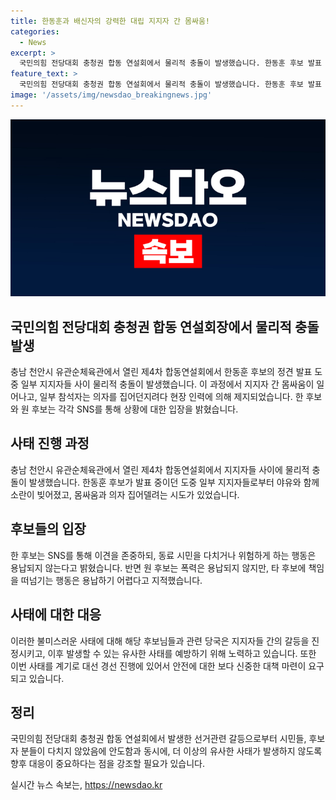 ```yaml
---
title: 한동훈과 배신자의 강력한 대립 지지자 간 몸싸움!
categories:
  - News
excerpt: >
  국민의힘 전당대회 충청권 합동 연설회에서 물리적 충돌이 발생했습니다. 한동훈 후보 발표 중에 지지자들 간 몸싸움과 의자 던지기 사건이 발생했으며, 후보들은 SNS를 통해 이에 대해 강한 태도를 나타냈습니다. 이러한 사태가 전당대회에 부정적 영향을 미칠 우려가 있습니다. 또한, 후보들 간의 책임 논란도 속출하고 있습니다. 현장에서의 폭력 사태와 후보들 사이의 갈등이 주목받고 있습니다.
feature_text: >
  국민의힘 전당대회 충청권 합동 연설회에서 물리적 충돌이 발생했습니다. 한동훈 후보 발표 중에 지지자들 간 몸싸움과 의자 던지기 사건이 발생했으며, 후보들은 SNS를 통해 이에 대해 강한 태도를 나타냈습니다. 이러한 사태가 전당대회에 부정적 영향을 미칠 우려가 있습니다. 또한, 후보들 간의 책임 논란도 속출하고 있습니다. 현장에서의 폭력 사태와 후보들 사이의 갈등이 주목받고 있습니다.
image: '/assets/img/newsdao_breakingnews.jpg'
---
```


<p><img src="/assets/img/newsdao_breakingnews.jpg" alt="cryptoinkorea 속보" /></p>

<h2>국민의힘 전당대회 충청권 합동 연설회장에서 물리적 충돌 발생</h2>

<p data-ke-size="size16">충남 천안시 유관순체육관에서 열린 제4차 합동연설회에서 한동훈 후보의 정견 발표 도중 일부 지지자들 사이 물리적 충돌이 발생했습니다. 이 과정에서 지지자 간 몸싸움이 일어나고, 일부 참석자는 의자를 집어던지려다 현장 인력에 의해 제지되었습니다. 한 후보와 원 후보는 각각 SNS를 통해 상황에 대한 입장을 밝혔습니다.</p>

<h2 data-ke-size="size26">사태 진행 과정</h2>

<p>충남 천안시 유관순체육관에서 열린 제4차 합동연설회에서 지지자들 사이에 물리적 충돌이 발생했습니다. 한동훈 후보가 발표 중이던 도중 일부 지지자들로부터 야유와 함께 소란이 빚어졌고, 몸싸움과 의자 집어델려는 시도가 있었습니다.</p>

<h2 data-ke-size="size26">후보들의 입장</h2>

<p>한 후보는 SNS를 통해 이견을 존중하되, 동료 시민을 다치거나 위험하게 하는 행동은 용납되지 않는다고 밝혔습니다. 반면 원 후보는 폭력은 용납되지 않지만, 타 후보에 책임을 떠넘기는 행동은 용납하기 어렵다고 지적했습니다.</p>

<h2 data-ke-size="size26">사태에 대한 대응</h2>

<p>이러한 불미스러운 사태에 대해 해당 후보님들과 관련 당국은 지지자들 간의 갈등을 진정시키고, 이후 발생할 수 있는 유사한 사태를 예방하기 위해 노력하고 있습니다. 또한 이번 사태를 계기로 대선 경선 진행에 있어서 안전에 대한 보다 신중한 대책 마련이 요구되고 있습니다.</p>

<h2 data-ke-size="size26">정리</h2>

<p>국민의힘 전당대회 충청권 합동 연설회에서 발생한 선거관련 갈등으로부터 시민들, 후보자 분들이 다치지 않았음에 안도함과 동시에, 더 이상의 유사한 사태가 발생하지 않도록 향후 대응이 중요하다는 점을 강조할 필요가 있습니다.</p>
실시간 뉴스 속보는, <a href="https://newsdao.kr" rel="dofollow">https://newsdao.kr</a>



